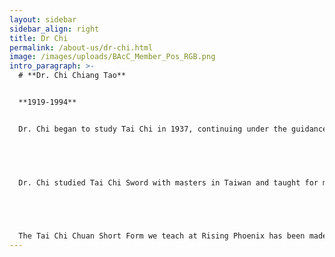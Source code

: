 ```yaml
---
layout: sidebar
sidebar_align: right
title: Dr Chi
permalink: /about-us/dr-chi.html
image: /images/uploads/BAcC_Member_Pos_RGB.png
intro_paragraph: >-
  # **Dr. Chi Chiang Tao**


  **1919-1994**


  Dr. Chi began to study Tai Chi in 1937, continuing under the guidance of Master Cheng Teh-Fu, whose teacher was Li Ching-Lin, whose teacher was Yang Pan-Hou (the eldest son of Yang Lu-Chan, the founder of the Yang School of Tai Chi Chuan).  Dr. Chi was also a senior student of the famous Grandmaster Cheng Man Ch'ing. 


   


  Dr. Chi studied Tai Chi Sword with masters in Taiwan and taught for many years.  


   


  The Tai Chi Chuan Short Form we teach at Rising Phoenix has been made possible through his kindness and dedication.
---
```

